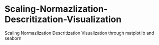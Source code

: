 # Scaling-Normazlization-Descritization-Visualization
Scaling Normazlization Descritization Visualization through matplotlib and seaborn 
